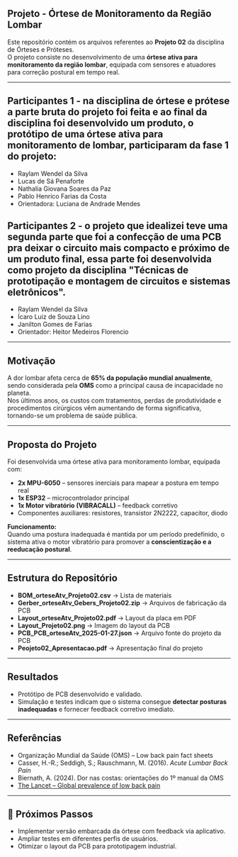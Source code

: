 ## Projeto - Órtese de Monitoramento da Região Lombar

Este repositório contém os arquivos referentes ao **Projeto 02** da disciplina de Órteses e Próteses.  
O projeto consiste no desenvolvimento de uma **órtese ativa para monitoramento da região lombar**, equipada com sensores e atuadores para correção postural em tempo real.

---

## Participantes 1 - na disciplina de órtese e prótese a parte bruta do projeto foi feita e ao final da disciplina foi desenvolvido um produto, o protótipo de uma órtese ativa para monitoramento de lombar, participaram da fase 1 do projeto:
- Raylam Wendel da Silva
- Lucas de Sá Penaforte
- Nathalia Giovana Soares da Paz
- Pablo Henrico Farias da Costa  
- Orientadora: Luciana de Andrade Mendes
## Participantes 2 - o projeto que idealizei teve uma segunda parte que foi a confecção de uma PCB pra deixar o circuito mais compacto e próximo de um produto final, essa parte foi desenvolvida como projeto da disciplina "Técnicas de prototipação e montagem de circuitos e sistemas eletrônicos".
- Raylam Wendel da Silva
- Ícaro Luiz de Souza Lino   
- Janilton Gomes de Farias  
- Orientador: Heitor Medeiros Florencio
---

## Motivação
A dor lombar afeta cerca de **65% da população mundial anualmente**, sendo considerada pela **OMS** como a principal causa de incapacidade no planeta.  
Nos últimos anos, os custos com tratamentos, perdas de produtividade e procedimentos cirúrgicos vêm aumentando de forma significativa, tornando-se um problema de saúde pública.

---

## Proposta do Projeto
Foi desenvolvida uma órtese ativa para monitoramento lombar, equipada com:

- **2x MPU-6050** – sensores inerciais para mapear a postura em tempo real  
- **1x ESP32** – microcontrolador principal  
- **1x Motor vibratório (VIBRACALL)** – feedback corretivo  
- Componentes auxiliares: resistores, transistor 2N2222, capacitor, diodo  

**Funcionamento:**  
Quando uma postura inadequada é mantida por um período predefinido, o sistema ativa o motor vibratório para promover a **conscientização e a reeducação postural**.

---

## Estrutura do Repositório
- **BOM_orteseAtv_Projeto02.csv** → Lista de materiais  
- **Gerber_orteseAtv_Gebers_Projeto02.zip** → Arquivos de fabricação da PCB  
- **Layout_orteseAtv_Projeto02.pdf** → Layout da placa em PDF  
- **Layout_Projeto02.png** → Imagem do layout da PCB  
- **PCB_PCB_orteseAtv_2025-01-27.json** → Arquivo fonte do projeto da PCB  
- **Peojeto02_Apresentacao.pdf** → Apresentação final do projeto  

---

## Resultados
- Protótipo de PCB desenvolvido e validado.  
- Simulação e testes indicam que o sistema consegue **detectar posturas inadequadas** e fornecer feedback corretivo imediato.  

---

## Referências
- Organização Mundial da Saúde (OMS) – Low back pain fact sheets  
- Casser, H.-R.; Seddigh, S.; Rauschmann, M. (2016). *Acute Lumbar Back Pain*  
- Bier­nath, A. (2024). Dor nas costas: orientações do 1º manual da OMS  
- [The Lancet – Global prevalence of low back pain](https://www.thelancet.com/)  

---

## 🚀 Próximos Passos
- Implementar versão embarcada da órtese com feedback via aplicativo.  
- Ampliar testes em diferentes perfis de usuários.  
- Otimizar o layout da PCB para prototipagem industrial.  
